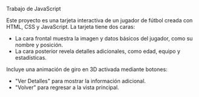 Trabajo de JavaScript

Este proyecto es una tarjeta interactiva de un jugador de fútbol creada con HTML, CSS y JavaScript. La tarjeta tiene dos caras:

- La cara frontal muestra la imagen y datos básicos del jugador, como su nombre y posición.
- La cara posterior revela detalles adicionales, como edad, equipo y estadísticas.

Incluye una animación de giro en 3D activada mediante botones:

- "Ver Detalles" para mostrar la información adicional.
- "Volver" para regresar a la vista principal.

